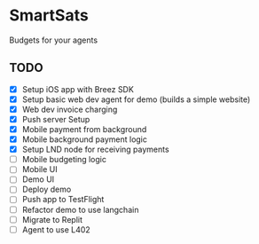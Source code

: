 # SmartSats
Budgets for your agents

## TODO
- [x] Setup iOS app with Breez SDK
- [x] Setup basic web dev agent for demo (builds a simple website)
- [x] Web dev invoice charging
- [x] Push server Setup
- [x] Mobile payment from background
- [x] Mobile background payment logic
- [x] Setup LND node for receiving payments
- [ ] Mobile budgeting logic
- [ ] Mobile UI
- [ ] Demo UI
- [ ] Deploy demo
- [ ] Push app to TestFlight
- [ ] Refactor demo to use langchain
- [ ] Migrate to Replit
- [ ] Agent to use L402